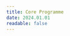 ```yaml
---
title: Core Programme
date: 2024.01.01
readable: false
---
```


<content-table :headers="['Exercise', 'Primary Muscle Groups', 'Sets and Repetitions | Time', 'Additional Comments']" :rows="[
    ['Lying Legraise', 'Abs (Rectus Abd.), Hip Flexors', '4 Sets for 20 Reps', ''],
    ['Sideplank', 'Obliques (Int. and Ext.), Abs (Transverse Abd. and Rectus Abd.*), Glutes*', '4 Sets for 45 Seconds per Side', ''],
    ['Bicycle Situps', 'Abs (Rectus Abd.), Hip Flexors', '4 Sets for 20 Reps', ''],
    ['Flutterkicks', 'Abs (Rectus Abd.), Hip Flexors', '4 Sets for 50 Reps', ''],
    ['Hanging Kneetuck', 'Abs (Rectus Abd.), Hip Flexors, Forearms(Flexors and Extensors)*', '4 Sets for 12 Reps', ''],
]">
</content-table>